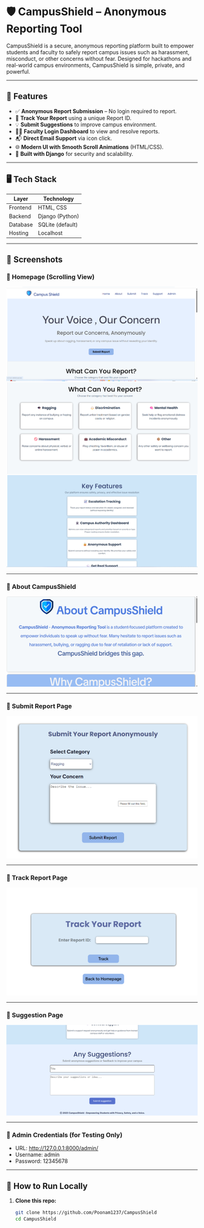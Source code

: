 # 🛡️ CampusShield – Anonymous Reporting Tool

CampusShield is a secure, anonymous reporting platform built to empower students and faculty to safely report campus issues such as harassment, misconduct, or other concerns without fear. Designed for hackathons and real-world campus environments, CampusShield is simple, private, and powerful.

---

## 🚀 Features

- ✅ **Anonymous Report Submission** – No login required to report.
- 📨 **Track Your Report** using a unique Report ID.
- 💡 **Submit Suggestions** to improve campus environment.
- 👨‍🏫 **Faculty Login Dashboard** to view and resolve reports.
- 📬 **Direct Email Support** via icon click.
- 🌐 **Modern UI with Smooth Scroll Animations** (HTML/CSS).
- 🔐 **Built with Django** for security and scalability.

---

## 🖥️ Tech Stack

| Layer          | Technology        |
|----------------|-------------------|
| Frontend       | HTML, CSS         |
| Backend        | Django (Python)   |
| Database       | SQLite (default)  |
| Hosting        | Localhost         |

---


## 📸 Screenshots

### 🔹 Homepage (Scrolling View)

![Home Page 1](CampusShield/CampusShieldProject/Screenshots/home1.png)
![Home Page 2](CampusShield/CampusShieldProject/Screenshots/home2.png)
![Home Page 3](CampusShield/CampusShieldProject/Screenshots/home3.png)

---

### 🔹 About CampusShield

![About Page](CampusShield/CampusShieldProject/Screenshots/about.png)

---

### 🔹 Submit Report Page

![Submit Report](CampusShield/CampusShieldProject/Screenshots/submit.png)

---

### 🔹 Track Report Page

![Track Report](CampusShield/CampusShieldProject/Screenshots/track.png)

---

### 🔹 Suggestion Page

![Suggestion Page](CampusShield/CampusShieldProject/Screenshots/suggestion.png)

---
### 🔐 Admin Credentials (for Testing Only)
- URL: http://127.0.0.1:8000/admin/
- Username: admin
- Password: 12345678
---
## 🧪 How to Run Locally

1. **Clone this repo:**
   ```bash
   git clone https://github.com/Poonam1237/CampusShield
   cd CampusShield
